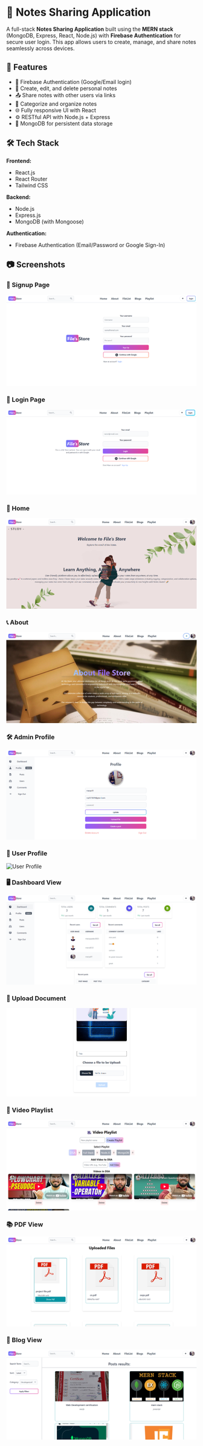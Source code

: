# 📝 Notes Sharing Application

A full-stack **Notes Sharing Application** built using the **MERN stack** (MongoDB, Express, React, Node.js) with **Firebase Authentication** for secure user login. This app allows users to create, manage, and share notes seamlessly across devices.

## 🚀 Features

- 🔐 Firebase Authentication (Google/Email login)
- 🧠 Create, edit, and delete personal notes
- 📤 Share notes with other users via links
- 📂 Categorize and organize notes
- 🌐 Fully responsive UI with React
- ⚙️ RESTful API with Node.js + Express
- 💾 MongoDB for persistent data storage

## 🛠️ Tech Stack

**Frontend:**
- React.js
- React Router
- Tailwind CSS 

**Backend:**
- Node.js
- Express.js
- MongoDB (with Mongoose)

**Authentication:**
- Firebase Authentication (Email/Password or Google Sign-In)

## 📷 Screenshots

### 🔐 Signup Page
![Signup Page](images/signup.png)

### 🔑 Login Page
![Login Page](images/login.png)

### 🏡 Home
![Home](images/Home.png)

### 📞 About
![About](images/About.png)

### 🛠️ Admin Profile
![Admin Dashboard](images/AdminProfile.png)

### 👤 User Profile
![User Profile](images/userprofile.png)

### 🖥️ Dashboard View
![Dashboard ](images/dashboard.png)

### 📄 Upload Document
![Document Upload](images/uploadfile.png)

### 🎥 Video Playlist
![Video Upload](images/video.png)

### 📚 PDF View
![Playlist](images/pdf.png)

### 🌟 Blog View
![Blog View](images/blog.png)



